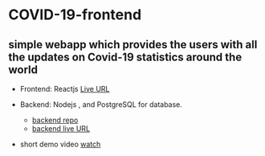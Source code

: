 # COVID-19-frontend
## simple webapp which provides the users with all the updates on Covid-19 statistics around the world
- Frontend: Reactjs [Live URL](https://covid-19-frontend-ashen.vercel.app/)
- Backend:  Nodejs , and PostgreSQL for database.
   - [backend repo](https://github.com/mohammadsh96/COVID-19-backend)
   - [backend live URL](https://combative-erin-fish.cyclic.app/)
 
- short demo video [watch](https://www.youtube.com/watch?v=C2JH_E9D85g)
 
 
